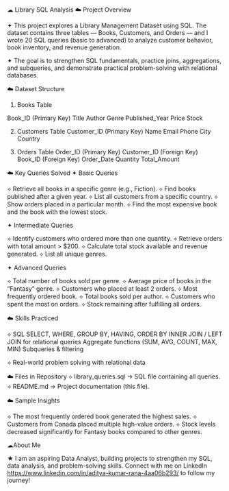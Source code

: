 ☁︎ Library SQL Analysis
☁️ Project Overview

✦ This project explores a Library Management Dataset using SQL. The dataset contains three tables — Books, Customers, and Orders — and I wrote 20 SQL queries (basic to advanced) to analyze customer behavior, book inventory, and revenue generation.

✦ The goal is to strengthen SQL fundamentals, practice joins, aggregations, and subqueries, and demonstrate practical problem-solving with relational databases.

☁️ Dataset Structure

1. Books Table

Book_ID (Primary Key)
Title
Author
Genre
Published_Year
Price
Stock

2. Customers Table
Customer_ID (Primary Key)
Name
Email
Phone
City
Country

3. Orders Table
Order_ID (Primary Key)
Customer_ID (Foreign Key)
Book_ID (Foreign Key)
Order_Date
Quantity
Total_Amount

☁️ Key Queries Solved
✦ Basic Queries

⟡ Retrieve all books in a specific genre (e.g., Fiction).
⟡ Find books published after a given year.
⟡ List all customers from a specific country.
⟡ Show orders placed in a particular month.
⟡ Find the most expensive book and the book with the lowest stock.

✦ Intermediate Queries

⟡ Identify customers who ordered more than one quantity.
⟡ Retrieve orders with total amount > $200.
⟡ Calculate total stock available and revenue generated.
⟡ List all unique genres.

✦ Advanced Queries

⟡ Total number of books sold per genre.
⟡ Average price of books in the “Fantasy” genre.
⟡ Customers who placed at least 2 orders.
⟡ Most frequently ordered book.
⟡ Total books sold per author.
⟡ Customers who spent the most on orders.
⟡ Stock remaining after fulfilling all orders.

☁️ Skills Practiced

⟡ SQL SELECT, WHERE, GROUP BY, HAVING, ORDER BY
  INNER JOIN / LEFT JOIN for relational queries
  Aggregate functions (SUM, AVG, COUNT, MAX, MIN)
  Subqueries & filtering

⟡ Real-world problem solving with relational data

☁️ Files in Repository
⟡ library_queries.sql → SQL file containing all queries.
⟡ README.md → Project documentation (this file).

☁️ Sample Insights

⟡ The most frequently ordered book generated the highest sales.
⟡ Customers from Canada placed multiple high-value orders.
⟡ Stock levels decreased significantly for Fantasy books compared to other genres.

☁︎About Me

★ I am an aspiring Data Analyst, building projects to strengthen my SQL, data analysis, and problem-solving skills. Connect with me on LinkedIn https://www.linkedin.com/in/aditya-kumar-rana-4aa06b293/
to follow my journey!
